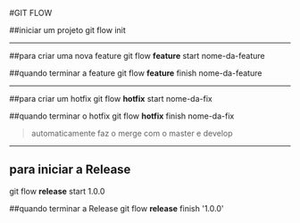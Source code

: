 #GIT FLOW

##iniciar um projeto
git flow init

***

##para criar uma nova feature
git flow **feature** start nome-da-feature

##quando terminar a feature
git flow **feature** finish nome-da-feature

***

##para criar um hotfix
git flow **hotfix** start nome-da-fix

##quando terminar o hotfix
git flow **hotfix** finish nome-da-fix
>automaticamente faz o merge com o master e develop

***

## para iniciar a Release
git flow **release** start 1.0.0

##quando terminar a Release
git flow **release** finish '1.0.0'
 


